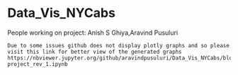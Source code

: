 # Data_Vis_NYCabs
People working on project:
Anish S Ghiya,Aravind Pusuluri
```
Due to some issues github does not display plotly graphs and so please visit this link for better view of the generated graphs
https://nbviewer.jupyter.org/github/aravindpusuluri/Data_Vis_NYCabs/blob/master/dv-project_rev_1.ipynb
